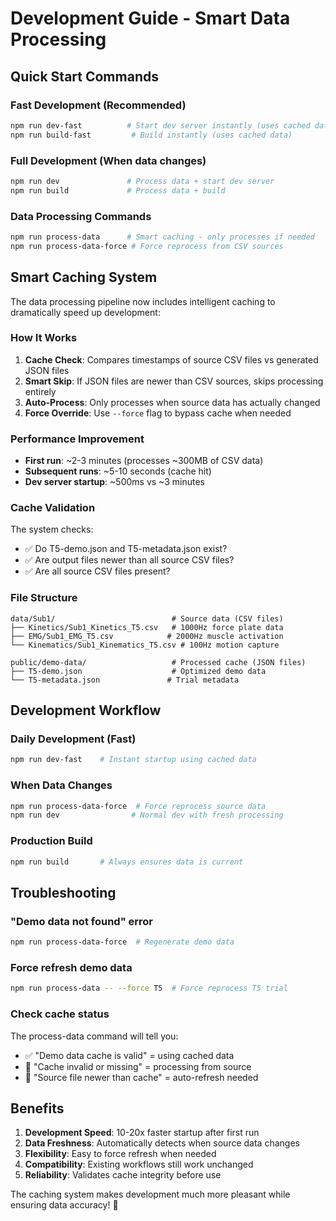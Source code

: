 # Development Guide - Smart Data Processing

## Quick Start Commands

### Fast Development (Recommended)
```bash
npm run dev-fast          # Start dev server instantly (uses cached data)
npm run build-fast         # Build instantly (uses cached data)
```

### Full Development (When data changes)
```bash
npm run dev               # Process data + start dev server
npm run build             # Process data + build
```

### Data Processing Commands
```bash
npm run process-data      # Smart caching - only processes if needed
npm run process-data-force # Force reprocess from CSV sources
```

## Smart Caching System

The data processing pipeline now includes intelligent caching to dramatically speed up development:

### How It Works
1. **Cache Check**: Compares timestamps of source CSV files vs generated JSON files
2. **Smart Skip**: If JSON files are newer than CSV sources, skips processing entirely
3. **Auto-Process**: Only processes when source data has actually changed
4. **Force Override**: Use `--force` flag to bypass cache when needed

### Performance Improvement
- **First run**: ~2-3 minutes (processes ~300MB of CSV data)
- **Subsequent runs**: ~5-10 seconds (cache hit)
- **Dev server startup**: ~500ms vs ~3 minutes

### Cache Validation
The system checks:
- ✅ Do T5-demo.json and T5-metadata.json exist?
- ✅ Are output files newer than all source CSV files?
- ✅ Are all source CSV files present?

### File Structure
```
data/Sub1/                          # Source data (CSV files)
├── Kinetics/Sub1_Kinetics_T5.csv   # 1000Hz force plate data
├── EMG/Sub1_EMG_T5.csv            # 2000Hz muscle activation
└── Kinematics/Sub1_Kinematics_T5.csv # 100Hz motion capture

public/demo-data/                   # Processed cache (JSON files)  
├── T5-demo.json                    # Optimized demo data
└── T5-metadata.json               # Trial metadata
```

## Development Workflow

### Daily Development (Fast)
```bash
npm run dev-fast    # Instant startup using cached data
```

### When Data Changes
```bash
npm run process-data-force  # Force reprocess source data
npm run dev                # Normal dev with fresh processing
```

### Production Build
```bash
npm run build       # Always ensures data is current
```

## Troubleshooting

### "Demo data not found" error
```bash
npm run process-data-force  # Regenerate demo data
```

### Force refresh demo data
```bash
npm run process-data -- --force T5  # Force reprocess T5 trial
```

### Check cache status
The process-data command will tell you:
- ✅ "Demo data cache is valid" = using cached data
- 🔄 "Cache invalid or missing" = processing from source
- 📅 "Source file newer than cache" = auto-refresh needed

## Benefits

1. **Development Speed**: 10-20x faster startup after first run
2. **Data Freshness**: Automatically detects when source data changes  
3. **Flexibility**: Easy to force refresh when needed
4. **Compatibility**: Existing workflows still work unchanged
5. **Reliability**: Validates cache integrity before use

The caching system makes development much more pleasant while ensuring data accuracy! 🚀